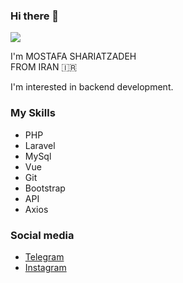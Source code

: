 ### Hi there 👋

<img src="AnimatedSticker.tgs">

I'm MOSTAFA SHARIATZADEH
<br>
FROM IRAN 🇮🇷

I'm interested in backend development. 

### My Skills

- PHP
- Laravel
- MySql
- Vue
- Git
- Bootstrap
- API 
- Axios

### Social media
- <a href="https://t.me/m_shariatzadeh">Telegram</a>
- <a href="https://Instagram.com/m_shariatzadeh">Instagram</a>
